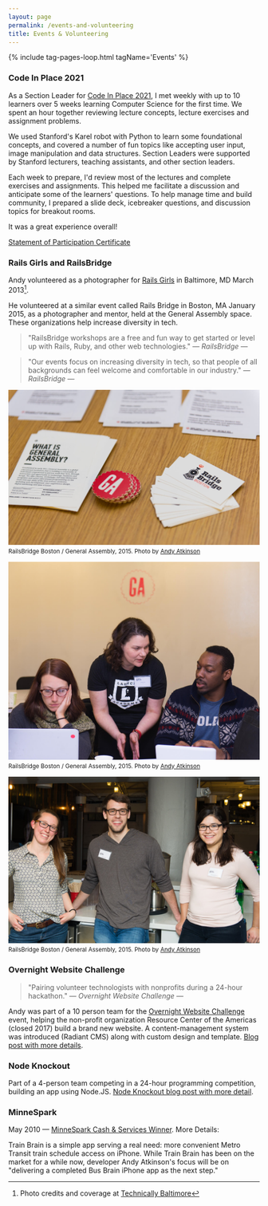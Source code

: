 ```yaml
---
layout: page
permalink: /events-and-volunteering
title: Events & Volunteering
---
```


{% include tag-pages-loop.html tagName='Events' %}

### Code In Place 2021

As a Section Leader for [Code In Place 2021](https://codeinplace.stanford.edu/), I met weekly with up to 10 learners over 5 weeks learning Computer Science for the first time. We spent an hour together reviewing lecture concepts, lecture exercises and assignment problems.

We used Stanford's Karel robot with Python to learn some foundational concepts, and covered a number of fun topics like accepting user input, image manipulation and data structures. Section Leaders were supported by Stanford lecturers, teaching assistants, and other section leaders.

Each week to prepare, I'd review most of the lectures and complete exercises and assignments. This helped me facilitate a discussion and anticipate some of the learners' questions. To help manage time and build community, I prepared a slide deck, icebreaker questions, and discussion topics for breakout rooms.

It was a great experience overall!

[Statement of Participation Certificate](/assets/files/atkinson-code-in-place-2021.pdf)


### Rails Girls and RailsBridge

Andy volunteered as a photographer for [Rails Girls](http://railsgirls.com/) in Baltimore, MD March 2013[^1].

He volunteered at a similar event called Rails Bridge in Boston, MA January 2015, as a photographer and mentor, held at the General Assembly space. These organizations help increase diversity in tech.

 > "RailsBridge workshops are a free and fun way to get started or level up with Rails, Ruby, and other web technologies." <cite>― RailsBridge ―</cite>

 > "Our events focus on increasing diversity in tech, so that people of all backgrounds can feel welcome and comfortable in our industry." <cite>― RailsBridge ―</cite>

![RailsBridge Boston 2015 Marketing Material](/assets/images/pages/railsbridge-boston-2015-1.jpg)
<small>RailsBridge Boston / General Assembly, 2015. Photo by [Andy Atkinson](http://andyatkinson.com)</small>

![RailsBridge Boston 2015 Participants](/assets/images/pages/railsbridge-boston-2015-2.jpg)
<small>RailsBridge Boston / General Assembly, 2015. Photo by [Andy Atkinson](http://andyatkinson.com)</small>

![RailsBridge Boston 2015 Participants](/assets/images/pages/railsbridge-boston-2015-3.jpg)
<small>RailsBridge Boston / General Assembly, 2015. Photo by [Andy Atkinson](http://andyatkinson.com)</small>

### Overnight Website Challenge

 > "Pairing volunteer technologists with nonprofits during a 24-hour hackathon." <cite>― Overnight Website Challenge ―</cite>

Andy was part of a 10 person team for the [Overnight Website Challenge](http://overnightwebsitechallenge.com/) event, helping the non-profit organization Resource Center of the Americas (closed 2017) build a brand new website. A content-management system was introduced (Radiant CMS) along with custom design and template. [Blog post with more details](/blog/2009/03/01/f1-webchallenge-team-rubymn-recap).

### Node Knockout

Part of a 4-person team competing in a 24-hour programming competition, building an app using Node.JS. [Node Knockout blog post with more detail](/blog/2010/09/01/node-knockout).

### MinneSpark

May 2010 — [MinneSpark Cash & Services Winner](https://tech.mn/news/2010/05/22/minnespark-ignites-three-winners-with-cash-services/). More Details:

Train Brain is a simple app serving a real need: more convenient Metro Transit train schedule access on iPhone. While Train Brain has been on the market for a while now, developer Andy Atkinson's focus will be on "delivering a completed Bus Brain iPhone app as the next step."

 [^1]: Photo credits and coverage at [Technically Baltimore](https://technical.ly/baltimore/2013/03/05/rails-girls-baltimore-first-event-betamore/)
